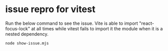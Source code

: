# issue repro for vitest

Run the below command to see the issue. Vite is able to import "react-focus-lock" at all times while vitest fails to import it the module when it is a nested dependency.

```
node show-issue.mjs
```
